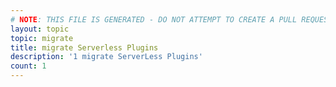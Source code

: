 ```yaml
---
# NOTE: THIS FILE IS GENERATED - DO NOT ATTEMPT TO CREATE A PULL REQUEST TO UPDATE THE DATA. 
layout: topic
topic: migrate
title: migrate Serverless Plugins
description: '1 migrate ServerLess Plugins'
count: 1
---
```

